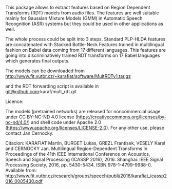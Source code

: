    This package allows to extract features based on Region Dependent Transforms (RDT) models from audio files.
The features are well suitable mainly for Gaussian Mixture Models (GMM) in Automatic Speech Recognition (ASR) systems but they could be used in other applications as well.

The whole process could be split into 3 steps. Standard PLP-HLDA features are concatenated with Stacked Bottle-Neck Features trained in multilingual fashion on Babel data coming from 17 different languages.
This features are going into discriminatively trained RDT transforms on 17 Babel languages which generates final outputs.
   
The models can be downloaded from
http://www.fit.vutbr.cz/~karafiat/software/MultRDTv1.tar.gz

and the RDT forwarding script is available in 
git@github.com:karaf/mult_rdt.git


Licence:

The models (pretrained networks) are released for noncommercial usage under CC BY-NC-ND 4.0 license (https://creativecommons.org/licenses/by-nc-nd/4.0/) and shell code under Apache 2.0 (https://www.apache.org/licenses/LICENSE-2.0). For any other use, please contact Jan Cernocky.

Citacion:
KARAFIAT Martin, BURGET Lukas, GREZL Frantisek, VESELY Karel and CERNOCKY Jan. Multilingual Region-Dependent Transforms
In Proceedings of the 41th IEEE International Conference on Acoustics, Speech and Signal Processing (ICASSP 2016), 2016. Shanghai: IEEE Signal Processing Society, 2016, pp. 5430-5434. ISBN 978-1-4799-9988-0.
Available from: http://www.fit.vutbr.cz/research/groups/speech/publi/2016/karafiat_icassp2016_0005430.pdf
